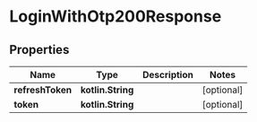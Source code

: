 
# LoginWithOtp200Response

## Properties
Name | Type | Description | Notes
------------ | ------------- | ------------- | -------------
**refreshToken** | **kotlin.String** |  |  [optional]
**token** | **kotlin.String** |  |  [optional]



